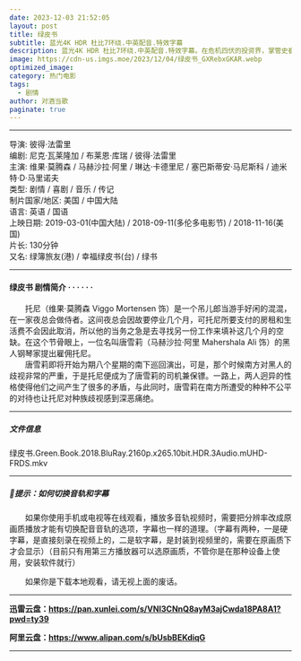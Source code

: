 ```yaml
---
date: 2023-12-03 21:52:05
layout: post
title: 绿皮书
subtitle: 蓝光4K HDR 杜比7环绕.中英配音.特效字幕
description: 蓝光4K HDR 杜比7环绕.中英配音.特效字幕。在危机四伏的投资界，掌管史崔顿·奥克蒙公司的乔丹·贝尔福特生活侈靡、实力雄厚。1987年，22岁的乔丹进入罗斯柴尔德公司，从接线员做起，在高级经纪人马克指点下，进入了股票经纪人充满毒品和欲望的世界...
image: https://cdn-us.imgs.moe/2023/12/04/绿皮书_GXRebxGKAR.webp
optimized_image: 
category: 热门电影
tags:
  - 剧情
author: 对酒当歌
paginate: true
---
```


---

导演: 彼得·法雷里  
编剧: 尼克·瓦莱隆加 / 布莱恩·库瑞 / 彼得·法雷里  
主演: 维果·莫腾森 / 马赫沙拉·阿里 / 琳达·卡德里尼 / 塞巴斯蒂安·马尼斯科 / 迪米特·D·马里诺夫  
类型: 剧情 / 喜剧 / 音乐 / 传记  
制片国家/地区: 美国 / 中国大陆  
语言: 英语 / 国语  
上映日期: 2019-03-01(中国大陆) / 2018-09-11(多伦多电影节) / 2018-11-16(美国)  
片长: 130分钟  
又名: 绿簿旅友(港) / 幸福绿皮书(台) / 绿书  

---

#### 绿皮书 剧情简介 · · · · · ·

　　托尼（维果·莫腾森 Viggo Mortensen 饰）是一个吊儿郎当游手好闲的混混，在一家夜总会做侍者。这间夜总会因故要停业几个月，可托尼所要支付的房租和生活费不会因此取消，所以他的当务之急是去寻找另一份工作来填补这几个月的空缺。在这个节骨眼上，一位名叫唐雪莉（马赫沙拉·阿里 Mahershala Ali 饰）的黑人钢琴家提出雇佣托尼。  
　　唐雪莉即将开始为期八个星期的南下巡回演出，可是，那个时候南方对黑人的歧视非常的严重，于是托尼便成为了唐雪莉的司机兼保镖。一路上，两人迥异的性格使得他们之间产生了很多的矛盾，与此同时，唐雪莉在南方所遭受的种种不公平的对待也让托尼对种族歧视感到深恶痛绝。

---

##### 文件信息

绿皮书.Green.Book.2018.BluRay.2160p.x265.10bit.HDR.3Audio.mUHD-FRDS.mkv

---

##### 🔔提示：如何切换音轨和字幕

　　如果你使用手机或电视等在线观看，播放多音轨视频时，需要把分辨率改成原画质播放才能有切换配音音轨的选项，字幕也一样的道理。（字幕有两种，一是硬字幕，是直接刻录在视频上的，二是软字幕，是封装到视频里的，需要在原画质下才会显示）（目前只有用第三方播放器可以选原画质，不管你是在那种设备上使用，安装软件就行）

　　如果你是下载本地观看，请无视上面的废话。

---

**迅雷云盘：<https://pan.xunlei.com/s/VNl3CNnQ8ayM3ajCwda18PA8A1?pwd=ty39>**

**阿里云盘：<https://www.alipan.com/s/bUsbBEKdiqG>**

---
